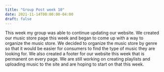 ```yaml
---
title: "Group Post week 10"
date: 2021-11-14T00:00:00-04:00
draft: false
---
```


This week my group was able to continue updating our website. We created our music store page this week and began to come up with a way to organize the music store. We decided to organize the music store by genre so that it would be easier for consumers to find the type of music they are looking for. We also created a footer for our website this week that is permanent on every page. We are still working on creating playlists and uploading music to the site and are hoping to start on that this week. 
